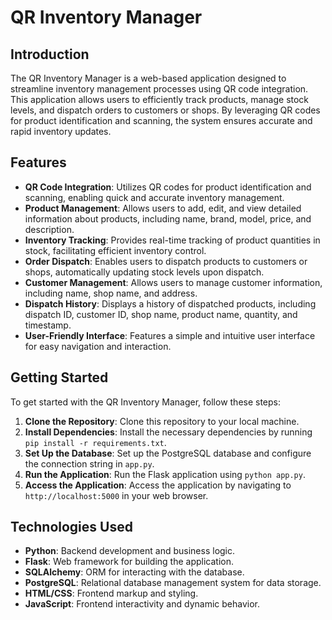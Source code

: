 # QR Inventory Manager

## Introduction

The QR Inventory Manager is a web-based application designed to streamline inventory management processes using QR code integration. This application allows users to efficiently track products, manage stock levels, and dispatch orders to customers or shops. By leveraging QR codes for product identification and scanning, the system ensures accurate and rapid inventory updates.

## Features

- **QR Code Integration**: Utilizes QR codes for product identification and scanning, enabling quick and accurate inventory management.
- **Product Management**: Allows users to add, edit, and view detailed information about products, including name, brand, model, price, and description.
- **Inventory Tracking**: Provides real-time tracking of product quantities in stock, facilitating efficient inventory control.
- **Order Dispatch**: Enables users to dispatch products to customers or shops, automatically updating stock levels upon dispatch.
- **Customer Management**: Allows users to manage customer information, including name, shop name, and address.
- **Dispatch History**: Displays a history of dispatched products, including dispatch ID, customer ID, shop name, product name, quantity, and timestamp.
- **User-Friendly Interface**: Features a simple and intuitive user interface for easy navigation and interaction.

## Getting Started

To get started with the QR Inventory Manager, follow these steps:

1. **Clone the Repository**: Clone this repository to your local machine.
2. **Install Dependencies**: Install the necessary dependencies by running `pip install -r requirements.txt`.
3. **Set Up the Database**: Set up the PostgreSQL database and configure the connection string in `app.py`.
4. **Run the Application**: Run the Flask application using `python app.py`.
5. **Access the Application**: Access the application by navigating to `http://localhost:5000` in your web browser.

## Technologies Used

- **Python**: Backend development and business logic.
- **Flask**: Web framework for building the application.
- **SQLAlchemy**: ORM for interacting with the database.
- **PostgreSQL**: Relational database management system for data storage.
- **HTML/CSS**: Frontend markup and styling.
- **JavaScript**: Frontend interactivity and dynamic behavior.
